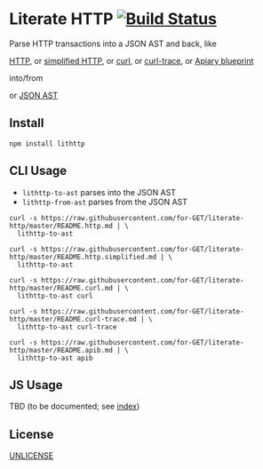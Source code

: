 # Literate HTTP [![Build Status][2]][1]

Parse HTTP transactions into a JSON AST and back, like

[HTTP](./README.http.md),
or [simplified HTTP](./README.http.simplified.md),
or [curl](./README.curl.md),
or [curl-trace](./README.curl-trace.md),
or [Apiary blueprint](./README.apib.md)

into/from

or [JSON AST](./README.json)


## Install

```shell
npm install lithttp
```

## CLI Usage

* `lithttp-to-ast` parses into the JSON AST
* `lithttp-from-ast` parses from the JSON AST

```shell
curl -s https://raw.githubusercontent.com/for-GET/literate-http/master/README.http.md | \
  lithttp-to-ast

curl -s https://raw.githubusercontent.com/for-GET/literate-http/master/README.http.simplified.md | \
  lithttp-to-ast

curl -s https://raw.githubusercontent.com/for-GET/literate-http/master/README.curl.md | \
  lithttp-to-ast curl

curl -s https://raw.githubusercontent.com/for-GET/literate-http/master/README.curl-trace.md | \
  lithttp-to-ast curl-trace

curl -s https://raw.githubusercontent.com/for-GET/literate-http/master/README.apib.md | \
  lithttp-to-ast apib
```

## JS Usage

TBD (to be documented; see [index](./src/index.coffee))

## License

[UNLICENSE](LICENSE)


  [1]: https://travis-ci.org/for-GET/literate-http
  [2]: https://travis-ci.org/for-GET/literate-http.png
